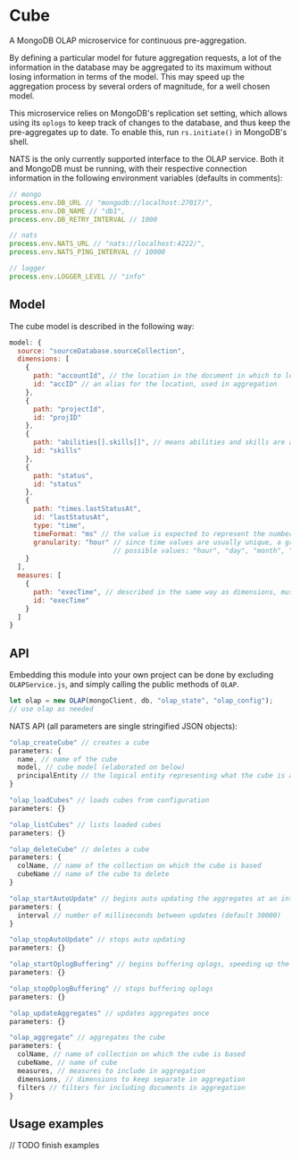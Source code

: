 # Cube
A MongoDB OLAP microservice for continuous pre-aggregation.

By defining a particular model for future aggregation requests, a lot of the information in the database may be aggregated to its maximum without losing information in terms of the model. This may speed up the aggregation process by several orders of magnitude, for a well chosen model.

This microservice relies on MongoDB's replication set setting, which allows using its `oplogs` to keep track of changes to the database, and thus keep the pre-aggregates up to date. To enable this, run `rs.initiate()` in MongoDB's shell.

NATS is the only currently supported interface to the OLAP service. Both it and MongoDB must be running, with their respective connection information in the following environment variables (defaults in comments):
```javascript
// mongo
process.env.DB_URL // "mongodb://localhost:27017/",
process.env.DB_NAME // "db1",
process.env.DB_RETRY_INTERVAL // 1000

// nats
process.env.NATS_URL // "nats://localhost:4222/",
process.env.NATS_PING_INTERVAL // 10000

// logger
process.env.LOGGER_LEVEL // "info"
```

## Model
The cube model is described in the following way:
```javascript
model: {
  source: "sourceDatabase.sourceCollection",
  dimensions: [
    {
      path: "accountId", // the location in the document in which to look for the values
      id: "accID" // an alias for the location, used in aggregation
    },
    {
      path: "projectId",
      id: "projID"
    },
    {
      path: "abilities[].skills[]", // means abilities and skills are arrays, the values of which all contribute to the dimension
      id: "skills"
    },
    {
      path: "status",
      id: "status"
    },
    {
      path: "times.lastStatusAt",
      id: "lastStatusAt",
      type: "time",
      timeFormat: "ms" // the value is expected to represent the number of milliseconds since 1 January 1970 UTC
      granularity: "hour" // since time values are usually unique, a granularity is necessary for effective aggregation
                          // possible values: "hour", "day", "month", "year"
    }
  ],
  measures: [
    {
      path: "execTime", // described in the same way as dimensions, must point to a numerical value
      id: "execTime"
    }
  ]
}
```

## API
Embedding this module into your own project can be done by excluding `OLAPService.js`, and simply calling the public methods of `OLAP`.
```javascript
let olap = new OLAP(mongoClient, db, "olap_state", "olap_config");
// use olap as needed
```

NATS API (all parameters are single stringified JSON objects):
```javascript
"olap_createCube" // creates a cube
parameters: {
  name, // name of the cube
  model, // cube model (elaborated on below)
  principalEntity // the logical entity representing what the cube is aggregating
}

"olap_loadCubes" // loads cubes from configuration
parameters: {}

"olap_listCubes" // lists loaded cubes
parameters: {}

"olap_deleteCube" // deletes a cube
parameters: {
  colName, // name of the collection on which the cube is based
  cubeName // name of the cube to delete
}

"olap_startAutoUpdate" // begins auto updating the aggregates at an interval (off by default)
parameters: {
  interval // number of milliseconds between updates (default 30000)
}

"olap_stopAutoUpdate" // stops auto updating
parameters: {}

"olap_startOplogBuffering" // begins buffering oplogs, speeding up the update process (off by default, but highly recommended)
parameters: {}

"olap_stopOplogBuffering" // stops buffering oplogs
parameters: {}

"olap_updateAggregates" // updates aggregates once
parameters: {}

"olap_aggregate" // aggregates the cube
parameters: {
  colName, // name of collection on which the cube is based
  cubeName, // name of cube
  measures, // measures to include in aggregation
  dimensions, // dimensions to keep separate in aggregation
  filters // filters for including documents in aggregation
}
```

## Usage examples
// TODO finish examples
